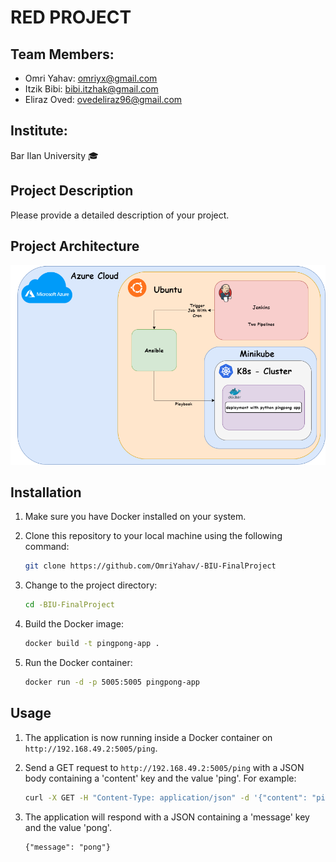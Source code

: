 # RED PROJECT

## Team Members:
- Omri Yahav: omriyx@gmail.com 
- Itzik Bibi: bibi.itzhak@gmail.com
- Eliraz Oved: ovedeliraz96@gmail.com

## Institute:
Bar Ilan University 🎓

## Project Description
Please provide a detailed description of your project.

## Project Architecture
<img src="Deployment- arc.png">




## Installation

1. Make sure you have Docker installed on your system.

2. Clone this repository to your local machine using the following command:

   ```bash
   git clone https://github.com/OmriYahav/-BIU-FinalProject
   ```

3. Change to the project directory:

   ```bash
   cd -BIU-FinalProject
   ```

4. Build the Docker image:

   ```bash
   docker build -t pingpong-app .
   ```

5. Run the Docker container:

   ```bash
   docker run -d -p 5005:5005 pingpong-app
   ```

## Usage

1. The application is now running inside a Docker container on `http://192.168.49.2:5005/ping`.

2. Send a GET request to `http://192.168.49.2:5005/ping` with a JSON body containing a 'content' key and the value 'ping'. For example:

   ```bash
   curl -X GET -H "Content-Type: application/json" -d '{"content": "ping"}' http://192.168.49.2:5005/ping
   ```

3. The application will respond with a JSON containing a 'message' key and the value 'pong'.

   ```
   {"message": "pong"}
   ```


